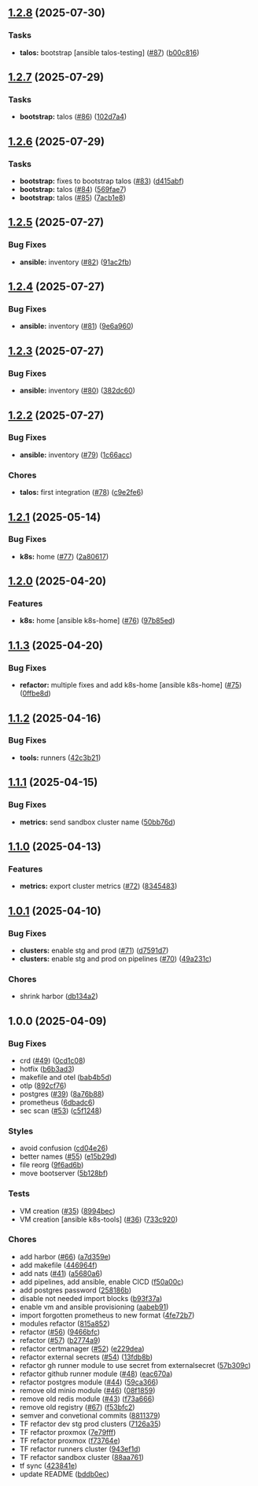## [1.2.8](https://github.com/fullstack-pw/infra/compare/v1.2.7...v1.2.8) (2025-07-30)

### Tasks

* **talos:** bootstrap [ansible talos-testing] ([#87](https://github.com/fullstack-pw/infra/issues/87)) ([b00c816](https://github.com/fullstack-pw/infra/commit/b00c81612c3b4afad208e251b4c2164f72ffb4cd))

## [1.2.7](https://github.com/fullstack-pw/infra/compare/v1.2.6...v1.2.7) (2025-07-29)

### Tasks

* **bootstrap:** talos ([#86](https://github.com/fullstack-pw/infra/issues/86)) ([102d7a4](https://github.com/fullstack-pw/infra/commit/102d7a453ae2a13bf816737d7d13ffb5d4323391))

## [1.2.6](https://github.com/fullstack-pw/infra/compare/v1.2.5...v1.2.6) (2025-07-29)

### Tasks

* **bootstrap:** fixes to bootstrap talos ([#83](https://github.com/fullstack-pw/infra/issues/83)) ([d415abf](https://github.com/fullstack-pw/infra/commit/d415abf3df6319f68b732f10926d2fa1bedcd056))
* **bootstrap:** talos ([#84](https://github.com/fullstack-pw/infra/issues/84)) ([569fae7](https://github.com/fullstack-pw/infra/commit/569fae7b099f0638bb2a26300701a4b3fa72872e))
* **bootstrap:** talos ([#85](https://github.com/fullstack-pw/infra/issues/85)) ([7acb1e8](https://github.com/fullstack-pw/infra/commit/7acb1e8f93e6abd63a14e415646ec581b0d80a5a))

## [1.2.5](https://github.com/fullstack-pw/infra/compare/v1.2.4...v1.2.5) (2025-07-27)

### Bug Fixes

* **ansible:** inventory ([#82](https://github.com/fullstack-pw/infra/issues/82)) ([91ac2fb](https://github.com/fullstack-pw/infra/commit/91ac2fb64b4e13ca6c0e153567708894b1cffa99))

## [1.2.4](https://github.com/fullstack-pw/infra/compare/v1.2.3...v1.2.4) (2025-07-27)

### Bug Fixes

* **ansible:** inventory ([#81](https://github.com/fullstack-pw/infra/issues/81)) ([9e6a960](https://github.com/fullstack-pw/infra/commit/9e6a960fc6a791a24878a4f6309fb7481478bb84))

## [1.2.3](https://github.com/fullstack-pw/infra/compare/v1.2.2...v1.2.3) (2025-07-27)

### Bug Fixes

* **ansible:** inventory ([#80](https://github.com/fullstack-pw/infra/issues/80)) ([382dc60](https://github.com/fullstack-pw/infra/commit/382dc60589f82a36c81c8be575c3359b8515be18))

## [1.2.2](https://github.com/fullstack-pw/infra/compare/v1.2.1...v1.2.2) (2025-07-27)

### Bug Fixes

* **ansible:** inventory ([#79](https://github.com/fullstack-pw/infra/issues/79)) ([1c66acc](https://github.com/fullstack-pw/infra/commit/1c66acce74291468cb2d7164e949c277ab712609))

### Chores

* **talos:** first integration ([#78](https://github.com/fullstack-pw/infra/issues/78)) ([c9e2fe6](https://github.com/fullstack-pw/infra/commit/c9e2fe6b7e191f5cabe5f1150128eeed61395657))

## [1.2.1](https://github.com/fullstack-pw/infra/compare/v1.2.0...v1.2.1) (2025-05-14)

### Bug Fixes

* **k8s:** home ([#77](https://github.com/fullstack-pw/infra/issues/77)) ([2a80617](https://github.com/fullstack-pw/infra/commit/2a80617304ae4c436d78d2f83266d3217c7e3aca))

## [1.2.0](https://github.com/fullstack-pw/infra/compare/v1.1.3...v1.2.0) (2025-04-20)

### Features

* **k8s:** home [ansible k8s-home] ([#76](https://github.com/fullstack-pw/infra/issues/76)) ([97b85ed](https://github.com/fullstack-pw/infra/commit/97b85ed577ccc62073cdd56052c398af655424a5))

## [1.1.3](https://github.com/fullstack-pw/infra/compare/v1.1.2...v1.1.3) (2025-04-20)

### Bug Fixes

* **refactor:** multiple fixes and add k8s-home [ansible k8s-home] ([#75](https://github.com/fullstack-pw/infra/issues/75)) ([0ffbe8d](https://github.com/fullstack-pw/infra/commit/0ffbe8db45747b7aaf4b19254bc816be1d3db43d))

## [1.1.2](https://github.com/fullstack-pw/infra/compare/v1.1.1...v1.1.2) (2025-04-16)

### Bug Fixes

* **tools:** runners ([42c3b21](https://github.com/fullstack-pw/infra/commit/42c3b21423e175ae43a6e4fa27b0f355172361b9))

## [1.1.1](https://github.com/fullstack-pw/infra/compare/v1.1.0...v1.1.1) (2025-04-15)

### Bug Fixes

* **metrics:** send sandbox cluster name ([50bb76d](https://github.com/fullstack-pw/infra/commit/50bb76de3d1b757a026b7cddd03d3154814b50ae))

## [1.1.0](https://github.com/fullstack-pw/infra/compare/v1.0.1...v1.1.0) (2025-04-13)

### Features

* **metrics:** export cluster metrics ([#72](https://github.com/fullstack-pw/infra/issues/72)) ([8345483](https://github.com/fullstack-pw/infra/commit/83454831fe0cdd5398090a6d19c9508d942a4e98))

## [1.0.1](https://github.com/fullstack-pw/infra/compare/v1.0.0...v1.0.1) (2025-04-10)

### Bug Fixes

* **clusters:** enable stg and prod ([#71](https://github.com/fullstack-pw/infra/issues/71)) ([d7591d7](https://github.com/fullstack-pw/infra/commit/d7591d76e99502eb0119a614b5202ce7273f056f))
* **clusters:** enable stg and prod on pipelines ([#70](https://github.com/fullstack-pw/infra/issues/70)) ([49a231c](https://github.com/fullstack-pw/infra/commit/49a231cc62b2fdd8ec96846f1dc35b377eb26350))

### Chores

* shrink harbor ([db134a2](https://github.com/fullstack-pw/infra/commit/db134a248bba68bdebc7807798d1263f4112541e))

## 1.0.0 (2025-04-09)

### Bug Fixes

* crd ([#49](https://github.com/fullstack-pw/infra/issues/49)) ([0cd1c08](https://github.com/fullstack-pw/infra/commit/0cd1c08acf4f8ec83556f2671387b6fdf52bfa0d))
* hotfix ([b6b3ad3](https://github.com/fullstack-pw/infra/commit/b6b3ad398789a6e9c52f142be9aa170c5f16e48d))
* makefile and otel ([bab4b5d](https://github.com/fullstack-pw/infra/commit/bab4b5d6435a70252a5e0a84f2d1cc12c216f3f7))
* otlp ([892cf76](https://github.com/fullstack-pw/infra/commit/892cf76478d3facafefc32cfe94ae3a365fd4991))
* postgres ([#39](https://github.com/fullstack-pw/infra/issues/39)) ([8a76b88](https://github.com/fullstack-pw/infra/commit/8a76b88052e6baa09d8d3dc87b64875043219f1a))
* prometheus ([6dbadc6](https://github.com/fullstack-pw/infra/commit/6dbadc6a82b53cffbb804500d7dabdca5b7ffe08))
* sec scan ([#53](https://github.com/fullstack-pw/infra/issues/53)) ([c5f1248](https://github.com/fullstack-pw/infra/commit/c5f1248c765d15762b13395eaae5db883201f3b3))

### Styles

* avoid confusion ([cd04e26](https://github.com/fullstack-pw/infra/commit/cd04e260b032ca50c013c79354df379b879cf296))
* better names ([#55](https://github.com/fullstack-pw/infra/issues/55)) ([e15b29d](https://github.com/fullstack-pw/infra/commit/e15b29d09acf8e106cdf6d6b588131ca2d6e3ee5))
* file reorg ([9f6ad6b](https://github.com/fullstack-pw/infra/commit/9f6ad6b7c1c2957339b0c97d1ab325876dbc7cc4))
* move bootserver ([5b128bf](https://github.com/fullstack-pw/infra/commit/5b128bf585c5bd01b922087b4931a8d288cec451))

### Tests

* VM creation ([#35](https://github.com/fullstack-pw/infra/issues/35)) ([8994bec](https://github.com/fullstack-pw/infra/commit/8994becda41f017ce0bbac4ca88dd5fea0ab7059))
* VM creation [ansible k8s-tools] ([#36](https://github.com/fullstack-pw/infra/issues/36)) ([733c920](https://github.com/fullstack-pw/infra/commit/733c920c6fb8dafa262d284dc52990580b4d1019))

### Chores

* add harbor ([#66](https://github.com/fullstack-pw/infra/issues/66)) ([a7d359e](https://github.com/fullstack-pw/infra/commit/a7d359e09b3e3f83c63d6cda200b4f30e517453a))
* add makefile ([446964f](https://github.com/fullstack-pw/infra/commit/446964f779bec88ceb5b62b2a2e71620a486056c))
* add nats ([#41](https://github.com/fullstack-pw/infra/issues/41)) ([a5680a6](https://github.com/fullstack-pw/infra/commit/a5680a66679571190bce678b27839cd87a0ed4d8))
* add pipelines, add ansible, enable CICD ([f50a00c](https://github.com/fullstack-pw/infra/commit/f50a00c228547798748f3088df7432cc45dae78c))
* add postgres password ([258186b](https://github.com/fullstack-pw/infra/commit/258186b623f09f4cdd0d4532785f9ce1143cef4e))
* disable not needed import blocks ([b93f37a](https://github.com/fullstack-pw/infra/commit/b93f37a91873c8367fd6f320d377e19ec033ebf4))
* enable vm and ansible provisioning ([aabeb91](https://github.com/fullstack-pw/infra/commit/aabeb918308159e2468088c4d2d37c857cbee397))
* import forgotten prometheus to new format ([4fe72b7](https://github.com/fullstack-pw/infra/commit/4fe72b7db0dffea4120db2e6cb93a6f03d63363b))
* modules refactor ([815a852](https://github.com/fullstack-pw/infra/commit/815a85254cd7fa74f1e5ca9d21092d10802bd6a0))
* refactor ([#56](https://github.com/fullstack-pw/infra/issues/56)) ([9466bfc](https://github.com/fullstack-pw/infra/commit/9466bfc39c65d00f701f120932bd2fe063bd91e0))
* refactor ([#57](https://github.com/fullstack-pw/infra/issues/57)) ([b2774a9](https://github.com/fullstack-pw/infra/commit/b2774a994732bf8e183ae2783b51af6f2f37778e))
* refactor certmanager ([#52](https://github.com/fullstack-pw/infra/issues/52)) ([e229dea](https://github.com/fullstack-pw/infra/commit/e229deac3501ad057b4a95f2b39efa60e1bc84c0))
* refactor external secrets ([#54](https://github.com/fullstack-pw/infra/issues/54)) ([13fdb8b](https://github.com/fullstack-pw/infra/commit/13fdb8b06af719c71d4706c9c5b0279d1ae55bde))
* refactor gh runner module to use secret from externalsecret ([57b309c](https://github.com/fullstack-pw/infra/commit/57b309cba1bdc44a68a6770c08b0a7b5a3dce682))
* refactor github runner module ([#48](https://github.com/fullstack-pw/infra/issues/48)) ([eac670a](https://github.com/fullstack-pw/infra/commit/eac670acf473c102bde1b06e91737cfefcdffc03))
* refactor postgres module ([#44](https://github.com/fullstack-pw/infra/issues/44)) ([59ca366](https://github.com/fullstack-pw/infra/commit/59ca36634949d2d8cc9fd56c433b44e3ddba4357))
* remove old minio module ([#46](https://github.com/fullstack-pw/infra/issues/46)) ([08f1859](https://github.com/fullstack-pw/infra/commit/08f18595237bc9d28fd9c62de47e53c8b42c5e8f))
* remove old redis module ([#43](https://github.com/fullstack-pw/infra/issues/43)) ([f73a666](https://github.com/fullstack-pw/infra/commit/f73a6663b7261cb8a0e0bb4277bdac3a84ce8fcc))
* remove old registry ([#67](https://github.com/fullstack-pw/infra/issues/67)) ([f53bfc2](https://github.com/fullstack-pw/infra/commit/f53bfc2ce1dc6c36cf828df13eff5ce873e2a8cb))
* semver and convetional commits ([8811379](https://github.com/fullstack-pw/infra/commit/88113795b2080415c7fa42a20f873647ad833df5))
* TF refactor dev stg prod clusters ([7126a35](https://github.com/fullstack-pw/infra/commit/7126a35c1d242cb206d3992063fd9a6eb1444948))
* TF refactor proxmox ([7e79fff](https://github.com/fullstack-pw/infra/commit/7e79fffcea6e55ee800cc5078fe1a1504ee3aefd))
* TF refactor proxmox ([f73764e](https://github.com/fullstack-pw/infra/commit/f73764e212ed417af72a8ac814861b98418759a5))
* TF refactor runners cluster ([943ef1d](https://github.com/fullstack-pw/infra/commit/943ef1d7fc193af6b16135997f9286e34248eaa4))
* TF refactor sandbox cluster ([88aa761](https://github.com/fullstack-pw/infra/commit/88aa761bfcd3c26a5c6e6f2f35a849cee59954d5))
* tf sync ([423841e](https://github.com/fullstack-pw/infra/commit/423841e85c55291b6c78a6e860859d63b59194d3))
* update README ([bddb0ec](https://github.com/fullstack-pw/infra/commit/bddb0ec975ab0ee6165480e33f4aecc86c2aedea))
